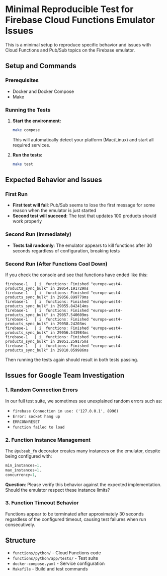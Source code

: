 # Minimal Reproducible Test for Firebase Cloud Functions Emulator Issues

This is a minimal setup to reproduce specific behavior and issues with Cloud Functions and Pub/Sub topics on the Firebase emulator.

## Setup and Commands

### Prerequisites
- Docker and Docker Compose
- Make

### Running the Tests

1. **Start the environment:**
   ```bash
   make compose
   ```
   This will automatically detect your platform (Mac/Linux) and start all required services.

2. **Run the tests:**
   ```bash
   make test
   ```

## Expected Behavior and Issues

### First Run
- **First test will fail**: Pub/Sub seems to lose the first message for some reason when the emulator is just started
- **Second test will succeed**: The test that updates 100 products should work properly

### Second Run (Immediately)
- **Tests fail randomly**: The emulator appears to kill functions after 30 seconds regardless of configuration, breaking tests

### Second Run (After Functions Cool Down)
If you check the console and see that functions have ended like this:
```
firebase-1   | i  functions: Finished "europe-west4-products_sync_bulk" in 29054.191729ms
firebase-1   | i  functions: Finished "europe-west4-products_sync_bulk" in 29056.899779ms
firebase-1   | i  functions: Finished "europe-west4-products_sync_bulk" in 29055.842414ms
firebase-1   | i  functions: Finished "europe-west4-products_sync_bulk" in 29057.540609ms
firebase-1   | i  functions: Finished "europe-west4-products_sync_bulk" in 29058.24203ms
firebase-1   | i  functions: Finished "europe-west4-products_sync_bulk" in 29056.543984ms
firebase-1   | i  functions: Finished "europe-west4-products_sync_bulk" in 29051.259175ms
firebase-1   | i  functions: Finished "europe-west4-products_sync_bulk" in 29010.059986ms
```

Then running the tests again should result in both tests passing.

## Issues for Google Team Investigation

### 1. Random Connection Errors
In our full test suite, we sometimes see unexplained random errors such as:
- `firebase Connection in use: ('127.0.0.1', 8996)`
- `Error: socket hang up`
- `ERRCONNRESET`
- `function failed to load`

### 2. Function Instance Management
The `@pubsub_fn` decorator creates many instances on the emulator, despite being configured with:
```python
min_instances=1,
max_instances=1,
concurrency=1,
```

**Question**: Please verify this behavior against the expected implementation. Should the emulator respect these instance limits?

### 3. Function Timeout Behavior
Functions appear to be terminated after approximately 30 seconds regardless of the configured timeout, causing test failures when run consecutively.

## Structure
- `functions/python/` - Cloud Functions code
- `functions/python/app/tests/` - Test suite
- `docker-compose.yaml` - Service configuration
- `Makefile` - Build and test commands
